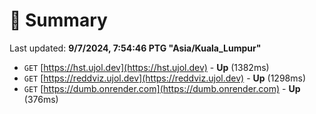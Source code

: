 # 📖 Summary
Last updated: **9/7/2024, 7:54:46 PTG "Asia/Kuala_Lumpur"**

- `GET` [https://hst.ujol.dev](https://hst.ujol.dev) - **Up** (1382ms)
- `GET` [https://reddviz.ujol.dev](https://reddviz.ujol.dev) - **Up** (1298ms)
- `GET` [https://dumb.onrender.com](https://dumb.onrender.com) - **Up** (376ms)
